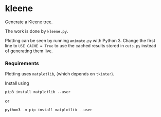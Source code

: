 # kleene

Generate a Kleene tree.

The work is done by `kleene.py`.

Plotting can be seen by running `animate.py` with Python 3. Change the first
line to `USE_CACHE = True` to use the cached results stored in `cuts.py`
instead of generating them live.

### Requirements

Plotting uses `matplotlib`, (which depends on `tkinter`).

Install using
```
pip3 install matplotlib --user
```

or
```
python3 -m pip install matplotlib --user
```

